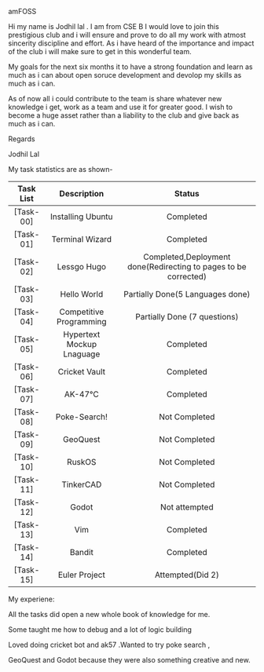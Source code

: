
amFOSS

Hi my name is Jodhil lal . I am from CSE B
I would love to join this prestigious club and i will ensure and prove to do all my work with atmost sincerity discipline and effort.
As i have heard of the importance and impact of the club i will make sure to get in this wonderful team.

My goals for the next six months it to have a strong foundation and learn as much as i can about open soruce development and devolop my skills as much as i can.

As of now all i could contribute to the team is share whatever new knowledge i get, work as a team and use it for greater good.
I wish to become a huge asset rather than a liability to the club and give back as much as i can.

Regards

Jodhil Lal


My task statistics are as shown-

| Task List | Description | Status |
| :-:       | :-:         | :-:    |
| [Task-00]  | Installing Ubuntu | Completed |
| [Task-01]  | Terminal Wizard | Completed |
| [Task-02] | Lessgo Hugo | Completed,Deployment done(Redirecting to pages to be corrected)|
| [Task-03] | Hello World | Partially Done(5 Languages done) |
| [Task-04] | Competitive Programming | Partially Done (7 questions)|
| [Task-05]| Hypertext Mockup Lnaguage | Completed |
| [Task-06]  | Cricket Vault | Completed |
| [Task-07]  | AK-47℃ | Completed |
| [Task-08]  | Poke-Search! | Not Completed |
| [Task-09]| GeoQuest | Not Completed |
| [Task-10]   | RuskOS | Not Completed |
| [Task-11]  | TinkerCAD | Not Completed |
| [Task-12]  | Godot | Not attempted |
| [Task-13]   | Vim | Completed |
| [Task-14]| Bandit | Completed |
| [Task-15]   | Euler Project | Attempted(Did 2) |

My experiene:

All the tasks did open a new whole book of knowledge for me.

Some taught me how to debug and a lot of logic building 

Loved doing cricket bot and ak57 .Wanted to try poke search ,

GeoQuest and Godot because they were also something creative and new.



